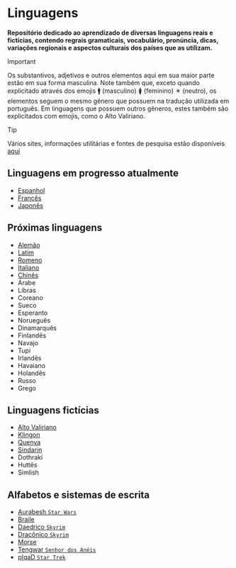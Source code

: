 # Linguagens

**Repositório dedicado ao aprendizado de diversas linguagens reais e fictícias, contendo regrais gramaticais, vocabulário, pronúncia, dicas, variações regionais e aspectos culturais dos países que as utilizam.**

> [!IMPORTANT]
> Os substantivos, adjetivos e outros elementos aqui em sua maior parte estão em sua forma masculina. Note também que, exceto quando explicitado através dos emojis 🚹 (masculino) 🚺 (feminino) ✴️ (neutro), os elementos seguem o mesmo gênero que possuem na tradução utilizada em português. Em linguagens que possuem outros gêneros, estes também são explicitados com emojis, como o Alto Valiriano.

> [!TIP]
> Vários sites, informações utilitárias e fontes de pesquisa estão disponíveis [aqui](utils.md)

## Linguagens em progresso atualmente

-   [Espanhol](Español/regras.md)
-   [Francês](Français/regras.md)
-   [Japonês](日本語/regras.md)

## Próximas linguagens

-   [Alemão](Deutsch/regras.md)
-   [Latim](Latinum/regras.md)
-   [Romeno](Română/regras.md)
-   [Italiano](Italiano/regras.md)
-   [Chinês](中文/regras.md)
-   Árabe
-   Libras
-   Coreano
-   Sueco
-   Esperanto
-   Norueguês
-   Dinamarquês
-   Finlandês
-   Navajo
-   Tupi
-   Irlandês
-   Havaiano
-   Holandês
-   Russo
-   Grego

## Linguagens fictícias

-   [Alto Valiriano](Valyrio/regras.md)
-   [Klingon](tlhIngan%20Hol/regras.md)
-   [Quenya](Sindarin%20e%20Quenya/quenya.md)
-   [Sindarin](Sindarin%20e%20Quenya/sindarin.md)
-   Dothraki
-   Huttês
-   Simlish

## Alfabetos e sistemas de escrita

-   [Aurabesh `Star Wars`](Alfabetos/aurabesh.md)
-   [Braile](Alfabetos/braille.md)
-   [Daedrico `Skyrim`](Alfabetos/daedric.md)
-   [Dracônico `Skyrim`](Dovahzul/runas.md)
-   [Morse](Alfabetos/morse.md)
-   [Tengwar `Senhor dos Anéis`](Sindarin%20e%20Quenya/tengwar.md)
-   [pIqaD `Star Trek`](tlhIngan%20Hol/pIqaD.md)
